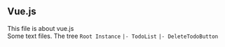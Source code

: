 ##  Vue.js
This file is about vue.js <br />
Some text files.
The tree
  `Root Instance`
  `|- TodoList`
      `|- DeleteTodoButton`

